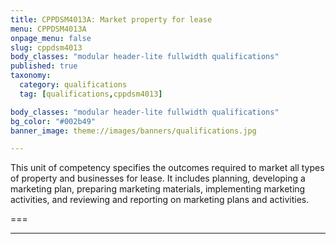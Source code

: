 ```yaml
---
title: CPPDSM4013A: Market property for lease
menu: CPPDSM4013A
onpage_menu: false
slug: cppdsm4013
body_classes: "modular header-lite fullwidth qualifications"
published: true
taxonomy:
  category: qualifications
  tag: [qualifications,cppdsm4013]

body_classes: "modular header-lite fullwidth qualifications"
bg_color: "#002b49"
banner_image: theme://images/banners/qualifications.jpg

---
```


This unit of competency specifies the outcomes required to market all types of property and businesses for lease. It includes planning, developing a marketing plan, preparing marketing materials, implementing marketing activities, and reviewing and reporting on marketing plans and activities.

===

---
